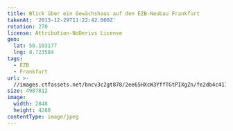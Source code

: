 ```yaml
---
title: Blick über ein Gewächshaus auf den EZB-Neubau Frankfurt
takenAt: '2013-12-29T11:22:42.000Z'
rotation: 270
license: Attribution-NoDerivs License
geo:
  lat: 50.103177
  lng: 8.723584
tags:
  - EZB
  - Frankfurt
url: >-
  //images.ctfassets.net/bncv3c2gt878/2ee65HXcW3YffTGtPIXgZn/fe2db4c41702906929973923710b01d7/blick-ber-ein-gewchshaus-auf-den-ezb-neubau-frankfurt_11626025556_o
size: 4987812
image:
  width: 2848
  height: 4288
contentType: image/jpeg
---
```


